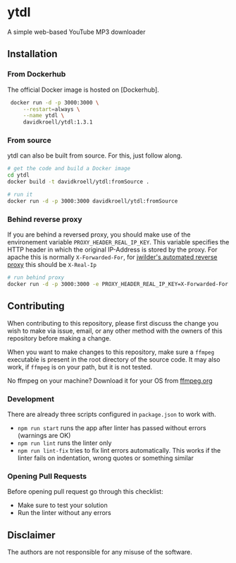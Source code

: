 # ytdl 


A simple web-based YouTube MP3 downloader

## Installation

### From Dockerhub
The official Docker image is hosted on [Dockerhub].

```bash
 docker run -d -p 3000:3000 \
     --restart=always \
     --name ytdl \
     davidkroell/ytdl:1.3.1
```

### From source
ytdl can also be built from source. For this, just follow along.

```bash
# get the code and build a Docker image
cd ytdl
docker build -t davidkroell/ytdl:fromSource .

# run it
docker run -d -p 3000:3000 davidkroell/ytdl:fromSource
```

### Behind reverse proxy

If you are behind a reversed proxy, you should make use of the environement variable `PROXY_HEADER_REAL_IP_KEY`. This variable specifies the HTTP header in which the original IP-Address is stored by the proxy. For apache this is normally `X-Forwarded-For`, for [jwilder's automated reverse proxy](https://github.com/jwilder/nginx-proxy) this should be `X-Real-Ip`

```bash
# run behind proxy
docker run -d -p 3000:3000 -e PROXY_HEADER_REAL_IP_KEY=X-Forwarded-For davidkroell/ytdl:fromSource
```

## Contributing
When contributing to this repository, please first discuss the change you wish to make via issue, email, or any other method with the owners of this repository before making a change.

When you want to make changes to this repository, make sure a `ffmpeg` executable is present in the root directory of the source code. It may also work, if `ffmpeg` is on your path, but it is not tested.

No ffmpeg on your machine? Download it for your OS from [ffmpeg.org](https://www.ffmpeg.org/download.html)

### Development
There are already three scripts configured in `package.json` to work with.

- `npm run start` runs the app after linter has passed without errors (warnings are OK)
- `npm run lint` runs the linter only
- `npm run lint-fix` tries to fix lint errors automatically. This works if the linter fails on indentation, wrong quotes or something similar

### Opening Pull Requests
Before opening pull request go through this checklist:
- Make sure to test your solution
- Run the linter without any errors

## Disclaimer
The authors are not responsible for any misuse of the software.
